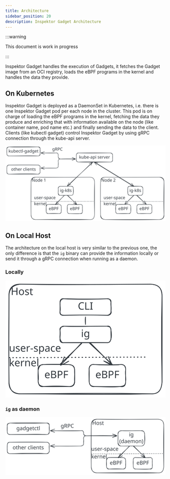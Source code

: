 ```yaml
---
title: Architecture
sidebar_position: 20
description: Inspektor Gadget Architecture
---
```


:::warning

This document is work in progress

:::

Inspektor Gadget handles the execution of Gadgets, it fetches the Gadget image
from an OCI registry, loads the eBPF programs in the kernel and handles the data
they provide.

## On Kubernetes

Inspektor Gadget is deployed as a DaemonSet in Kubernetes, i.e. there is one
Inspektor Gadget pod per each node in the cluster. This pod is on charge of
loading the eBPF programs in the kernel, fetching the data they produce and
enriching that with information available on the node (like container name, pod
name etc.) and finally sending the data to the client. Clients (like kubectl
gadget) control Inspektor Gadget by using gRPC connection through the kube-api
server.

![ig-k8s architecture](../images/architecture-k8s.svg)

## On Local Host

The architecture on the local host is very similar to the previous one, the only
difference is that the `ig` binary can provide the information locally or send
it through a gRPC connection when running as a daemon.

### Locally

![ig architecture](../images/architecture-ig.svg)

### `ig` as daemon

![ig daemon architecture](../images/architecture-ig-daemon.svg)
